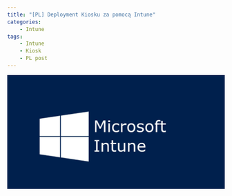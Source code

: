 ```yaml
---
title: "[PL] Deployment Kiosku za pomocą Intune"
categories:
    - Intune
tags:
    - Intune
    - Kiosk
    - PL post
---
```

![„Microsoft Intune - część pierwsza"](/assets/images/top_images/IntuneTOP.png)

